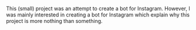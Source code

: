 This (small) project was an attempt to create a bot for Instagram. However, I was mainly interested in creating a bot for Instagram which explain why this
project is more nothing than something.
